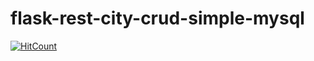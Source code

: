 # flask-rest-city-crud-simple-mysql

[![HitCount](http://hits.dwyl.io/teamtact/https://github.com/teamtact/flask-rest-city-crud-simple-mysql.svg)](http://hits.dwyl.io/teamtact/https://github.com/teamtact/flask-rest-city-crud-simple-mysql)
